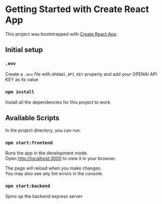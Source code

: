 # Getting Started with Create React App

This project was bootstrapped with [Create React App](https://github.com/facebook/create-react-app).

## Initial setup

### `.env`

Create a `.env` file with `OPENAI_API_KEY` property and add your OPENAI API KEY as its value  

### `npm install`

Install all the dependencies for this project to work

## Available Scripts

In the project directory, you can run:

### `npm start:frontend`

Runs the app in the development mode.\
Open [http://localhost:3000](http://localhost:3000) to view it in your browser.

The page will reload when you make changes.\
You may also see any lint errors in the console.

### `npm start:backend`

Spins up the backend express server 
